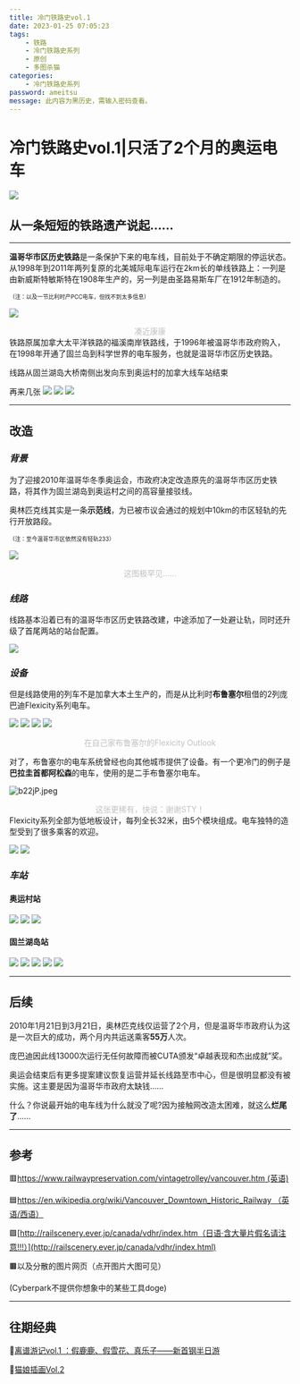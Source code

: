 ```yaml
---
title: 冷门铁路史vol.1
date: 2023-01-25 07:05:23
tags:
    - 铁路
    - 冷门铁路史系列
    - 原创
    - 多图杀猫
categories:
    - 冷门铁路史系列
password: ameitsu
message: 此内容为黑历史，需输入密码查看。
---
```

# 冷门铁路史vol.1|只活了2个月的奥运电车
![](https://www.railwaypreservation.com/vintagetrolley/Olympic_Line_4_sm.jpg)
## 从一条短短的铁路遗产说起……
<hr>
<!--more-->

**温哥华市区历史铁路**是一条保护下来的电车线，目前处于不确定期限的停运状态。从1998年到2011年两列复原的北美城际电车运行在2km长的单线铁路上：一列是由新威斯特敏斯特在1908年生产的，另一列是由圣路易斯车厂在1912年制造的。

<font size=1>（注：以及一节比利时产PCC电车，但找不到太多信息）</font>

![](https://gr8traveltips.com/wp-content/uploads/2015/07/railway-car-1207-300x200.jpg)

<center><font color='#C0C0C0'>凑近康康</font></center>
铁路原属加拿大太平洋铁路的福溪南岸铁路线，于1996年被温哥华市政府购入，在1998年开通了固兰岛到科学世界的电车服务，也就是温哥华市区历史铁路。

线路从固兰湖岛大桥南侧出发向东到奥运村的加拿大线车站结束

再来几张
![](https://media-cdn.sygictraveldata.com/media/800x600/612664395a40232133447d33247d3835383938323637)
![](https://ts1.cn.mm.bing.net/th/id/R-C.846b2ec503ed661e30d62894d7f4a45c?rik=q4ZyyqSTxbcOjg&riu=http%3a%2f%2frailscenery.ever.jp%2fcanada%2fvdhr%2fvdhr_030809_15.jpg&ehk=UVqZWS5mHw%2flNxB33nSHZzLPoal56dgUZPpINbr50tc%3d&risl=&pid=ImgRaw&r=0)
![](https://www.cynic.org.uk/photos/ap/full/usaca2008/dsc_3032.jpg)
<hr>

## 改造
### *背景*
为了迎接2010年温哥华冬季奥运会，市政府决定改造原先的温哥华市区历史铁路，将其作为固兰湖岛到奥运村之间的高容量接驳线。

奥林匹克线其实是一条**示范线**，为已被市议会通过的规划中10km的市区轻轨的先行开放路段。

<font size=1>（注：至今温哥华市区依然没有轻轨233）</font>

![](https://www.railwaypreservation.com/wp-content/uploads/2018/06/Downtown_StreetcarMap.jpg)
<center><font color='#C0C0C0'>这图极罕见……</font></center>

### *线路*
线路基本沿着已有的温哥华市区历史铁路改建，中途添加了一处避让轨，同时还升级了首尾两站的站台配置。

![](https://placesjournal.org/assets/legacy/media/images/OlympicLineStreetcar_sm.jpg)
### *设备*
但是线路使用的列车不是加拿大本土生产的，而是从比利时**布鲁塞尔**租借的2列庞巴迪Flexicity系列电车。


![](https://www.railwaypreservation.com/vintagetrolley/Olympic_Line_12_sm.JPG)
![](https://www.railwaypreservation.com/vintagetrolley/Olympic_Line_2_sm.jpg)
![](https://www.railwaypreservation.com/vintagetrolley/Olympic_Line_4_sm.jpg)
![](https://ts1.cn.mm.bing.net/th/id/R-C.4a428657cb89097fac37458cc0a21b87?rik=L13JKIGAdZG%2f1Q&riu=http%3a%2f%2fwww.xpats.com%2fsites%2fdefault%2ffiles%2fbrussel_tram_3037.jpg&ehk=onoJ3z8u%2fxONha1ZmvyaSdQB2EF2nbmQvCbDKmrivtU%3d&risl=&pid=ImgRaw&r=0)
<center><font color='#C0C0C0'>在自己家布鲁塞尔的Flexicity Outlook</font></center>

对了，布鲁塞尔的电车系统曾经也向其他城市提供了设备。有一个更冷门的例子是**巴拉圭首都阿松森**的电车，使用的是二手布鲁塞尔电车。

![b22jP.jpeg](https://i.328888.xyz/2023/01/25/b22jP.jpeg)
<center><font color='#C0C0C0'>这张更稀有，快说：谢谢STY！</font></center>
Flexicity系列全部为低地板设计，每列全长32米，由5个模块组成。电车独特的造型受到了很多乘客的欢迎。

![](https://www.railwaypreservation.com/vintagetrolley/Olympic_Line_10_sm.jpg)
![](https://www.railwaypreservation.com/vintagetrolley/Olympic_Line_20_sm.jpg)
### *车站*
#### 奥运村站
![](https://www.railwaypreservation.com/vintagetrolley/Olympic_Line_5_sm.JPG)
![](https://www.railwaypreservation.com/vintagetrolley/Olympic_Line_7_sm.jpg)
![](https://www.railwaypreservation.com/vintagetrolley/Olympic_Line_9_sm.JPG)
#### 固兰湖岛站
![](https://www.railwaypreservation.com/vintagetrolley/Olympic_Line_1_sm.jpg)
![](https://www.railwaypreservation.com/vintagetrolley/Olympic_Line_10_sm.jpg)
![](https://www.railwaypreservation.com/vintagetrolley/Olympic_Line_11_sm.JPG)
![](https://www.railwaypreservation.com/vintagetrolley/Olympic_Line_13_sm.jpg)
![](https://www.railwaypreservation.com/vintagetrolley/Olympic_Line_14_sm.JPG)

<hr>

## 后续
2010年1月21日到3月21日，奥林匹克线仅运营了2个月，但是温哥华市政府认为这是一次巨大的成功，两个月内共运送乘客**55万**人次。

庞巴迪因此线13000次运行无任何故障而被CUTA颁发“卓越表现和杰出成就”奖。

奥运会结束后有更多提案建议恢复运营并延长线路至市中心，但是很明显都没有被实施。这主要是因为温哥华市政府太缺钱……

什么？你说最开始的电车线为什么就没了呢?因为接触网改造太困难，就这么**烂尾了**……

<hr>

## 参考
 🟥[https://www.railwaypreservation.com/vintagetrolley/vancouver.htm  (英语)](https://www.railwaypreservation.com/vintagetrolley/vancouver.htm)
 
 🟦[https://en.wikipedia.org/wiki/Vancouver_Downtown_Historic_Railway （英语/西语）](https://en.wikipedia.org/wiki/Vancouver_Downtown_Historic_Railway)

 🟩[http://railscenery.ever.jp/canada/vdhr/index.htm（日语·含大量片假名请注意!!!）](http://railscenery.ever.jp/canada/vdhr/index.html)
 
 🟫以及分散的图片网页（点开图片大图可见）

 (Cyberpark不提供你想象中的某些工具doge)

<hr>

## 往期经典
🔴[离谱游记vol.1 ：假鹿鹿、假雪花、真乐子——新首钢半日游](https://ameitsu.github.io/2023/01/22/%E7%A6%BB%E8%B0%B1%E6%B8%B8%E8%AE%B0vol-1/#more)

🔵[猫娘插画Vol.2](https://ameitsu.github.io/2023/01/24/%E7%8C%AB%E5%A8%98%E6%8F%92%E7%94%BBVol-2/#more)
